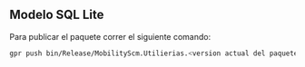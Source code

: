 ## Modelo SQL Lite
Para publicar el paquete correr el siguiente comando:
```bash
gpr push bin/Release/MobilityScm.Utilierias.<version actual del paquete>.nupkg -k <GITHUB PAT>
```